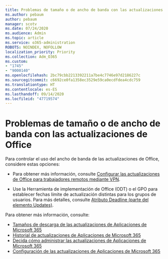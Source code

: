 ```yaml
---
title: Problemas de tamaño o de ancho de banda con las actualizaciones de Office
ms.author: pebaum
author: pebaum
manager: scotv
ms.date: 07/24/2020
ms.audience: Admin
ms.topic: article
ms.service: o365-administration
ROBOTS: NOINDEX, NOFOLLOW
localization_priority: Priority
ms.collection: Adm_O365
ms.custom:
- "1745"
- "9000140"
ms.openlocfilehash: 2bc79cbb2213392211a7be4c7746e97d2186227c
ms.sourcegitcommit: c6692ce0fa1358ec3529e59ca0ecdfdea4cdc759
ms.translationtype: HT
ms.contentlocale: es-ES
ms.lasthandoff: 09/14/2020
ms.locfileid: "47719574"
---
```

# <a name="size-or-bandwidth-concerns-with-office-updates"></a>Problemas de tamaño o de ancho de banda con las actualizaciones de Office

Para controlar el uso del ancho de banda de las actualizaciones de Office, considere estas opciones:

-   Para obtener más información, consulte [Configurar las actualizaciones de Office para trabajadores remotos mediante VPN](https://techcommunity.microsoft.com/t5/office-365-blog/configuring-office-365-proplus-updates-for-remote-workers-using/ba-p/1253491).  
    
-   Use la Herramienta de implementación de Office (ODT) o el GPO para establecer fechas límite de actualización distintas para los grupos de usuarios. Para más detalles, consulte [Atributo Deadline (parte del elemento Updates)](https://docs.microsoft.com/deployoffice/configuration-options-for-the-office-2016-deployment-tool#deadline-attribute-part-of-updates-element).
    
Para obtener más información, consulte:  
- [Tamaños de descarga de las actualizaciones de Aplicaciones de Microsoft 365](https://docs.microsoft.com/officeupdates/download-sizes-office365-proplus-updates)  
- [Historial de actualizaciones de Aplicaciones de Microsoft 365](https://docs.microsoft.com/officeupdates/update-history-microsoft365-apps-by-date)  
- [Decida cómo administrar las actualizaciones de Aplicaciones de Microsoft 365](https://docs.microsoft.com/deployoffice/choose-how-manage-updates-microsoft-365-apps)  
- [Configuración de las actualizaciones de Aplicaciones de Microsoft 365](https://docs.microsoft.com/deployoffice/configure-update-settings-microsoft-365-apps)